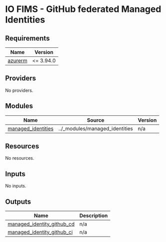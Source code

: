 # IO FIMS - GitHub federated Managed Identities

<!-- markdownlint-disable -->
<!-- BEGINNING OF PRE-COMMIT-TERRAFORM DOCS HOOK -->
## Requirements

| Name | Version |
|------|---------|
| <a name="requirement_azurerm"></a> [azurerm](#requirement\_azurerm) | <= 3.94.0 |

## Providers

No providers.

## Modules

| Name | Source | Version |
|------|--------|---------|
| <a name="module_managed_identities"></a> [managed\_identities](#module\_managed\_identities) | ../_modules/managed_identities | n/a |

## Resources

No resources.

## Inputs

No inputs.

## Outputs

| Name | Description |
|------|-------------|
| <a name="output_managed_identity_github_cd"></a> [managed\_identity\_github\_cd](#output\_managed\_identity\_github\_cd) | n/a |
| <a name="output_managed_identity_github_ci"></a> [managed\_identity\_github\_ci](#output\_managed\_identity\_github\_ci) | n/a |
<!-- END OF PRE-COMMIT-TERRAFORM DOCS HOOK -->
